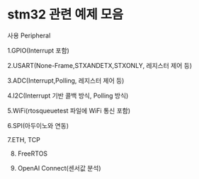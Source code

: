 # stm32 관련 예제 모음

사용 Peripheral

1.GPIO(Interrupt 포함)

2.USART(None-Frame,STXANDETX,STXONLY, 레지스터 제어 등)

3.ADC(Interrupt,Polling, 레지스터 제어 등)

4.I2C(Interrupt 기반 콜백 방식, Polling 방식)

5.WiFi(rtosqueuetest 파일에 WiFi 통신 포함)

6.SPI(아두이노와 연동)

7.ETH, TCP

8. FreeRTOS

9. OpenAI Connect(센서값 분석)

